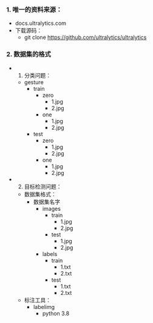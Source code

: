 ### 1. 唯一的资料来源：
- docs.ultralytics.com
- 下载源码：
    - git clone https://github.com/ultralytics/ultralytics

### 2. 数据集的格式
- 1. 分类问题：
    - gesture
        - train
            - zero
                - 1.jpg
                - 2.jpg
            - one
                - 1.jpg
                - 2.jpg
        - test
            - zero
                - 1.jpg
                - 2.jpg
            - one
                - 1.jpg
                - 2.jpg
- 2. 目标检测问题：
    - 数据集格式：
        - 数据集名字
            - images
                - train
                    - 1.jpg
                    - 2.jpg
                - test
                    - 1.jpg
                    - 2.jpg
            - labels
                - train
                    - 1.txt
                    - 2.txt
                - test
                    - 1.txt
                    - 2.txt
    - 标注工具：
        - labelimg
            - python 3.8


